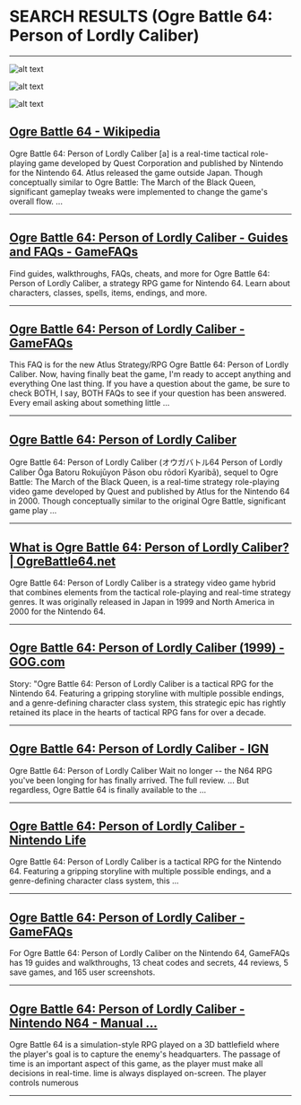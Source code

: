 # SEARCH RESULTS (Ogre Battle 64: Person of Lordly Caliber)
---


![alt text](https://cdn.mobygames.com/screenshots/11953467-ogre-battle-64-person-of-lordly-caliber-nintendo-64-move-the-lea.jpg "Screenshot of Ogre Battle 64: Person of Lordly Caliber (Nintendo 64 ...")


![alt text](https://cdn.mobygames.com/screenshots/11953476-ogre-battle-64-person-of-lordly-caliber-nintendo-64-enemy-has-tr.jpg "Screenshot of Ogre Battle 64: Person of Lordly Caliber (Nintendo 64 ...")


![alt text](https://gamefaqs.gamespot.com/a/screen/full/3/4/5/22345.jpg "Ogre Battle 64: Person of Lordly Caliber User Screenshot #30 for ...")

## [Ogre Battle 64 - Wikipedia](https://en.wikipedia.org/wiki/Ogre_Battle_64)
Ogre Battle 64: Person of Lordly Caliber [a] is a real-time tactical role-playing game developed by Quest Corporation and published by Nintendo for the Nintendo 64. Atlus released the game outside Japan. Though conceptually similar to Ogre Battle: The March of the Black Queen, significant gameplay tweaks were implemented to change the game's overall flow. ...

---

## [Ogre Battle 64: Person of Lordly Caliber - Guides and FAQs - GameFAQs](https://gamefaqs.gamespot.com/n64/198230-ogre-battle-64-person-of-lordly-caliber/faqs)
Find guides, walkthroughs, FAQs, cheats, and more for Ogre Battle 64: Person of Lordly Caliber, a strategy RPG game for Nintendo 64. Learn about characters, classes, spells, items, endings, and more.

---

## [Ogre Battle 64: Person of Lordly Caliber - GameFAQs](https://gamefaqs.gamespot.com/n64/198230-ogre-battle-64-person-of-lordly-caliber/faqs/9203)
This FAQ is for the new Atlus Strategy/RPG Ogre Battle 64: Person of Lordly Caliber. Now, having finally beat the game, I'm ready to accept anything and everything One last thing. If you have a question about the game, be sure to check BOTH, I say, BOTH FAQs to see if your question has been answered. Every email asking about something little ...

---

## [Ogre Battle 64: Person of Lordly Caliber](https://ogrebattlesaga.fandom.com/wiki/Ogre_Battle_64:_Person_of_Lordly_Caliber)
Ogre Battle 64: Person of Lordly Caliber (オウガバトル64 Person of Lordly Caliber Ōga Batoru Rokujūyon Pāson obu rōdorī Kyaribā), sequel to Ogre Battle: The March of the Black Queen, is a real-time strategy role-playing video game developed by Quest and published by Atlus for the Nintendo 64 in 2000. Though conceptually similar to the original Ogre Battle, significant game play ...

---

## [What is Ogre Battle 64: Person of Lordly Caliber? | OgreBattle64.net](https://ogrebattle64.net/)
Ogre Battle 64: Person of Lordly Caliber is a strategy video game hybrid that combines elements from the tactical role-playing and real-time strategy genres. It was originally released in Japan in 1999 and North America in 2000 for the Nintendo 64.

---

## [Ogre Battle 64: Person of Lordly Caliber (1999) - GOG.com](https://www.gog.com/dreamlist/game/ogre-battle-64-person-of-lordly-caliber-1999)
Story: "Ogre Battle 64: Person of Lordly Caliber is a tactical RPG for the Nintendo 64. Featuring a gripping storyline with multiple possible endings, and a genre-defining character class system, this strategic epic has rightly retained its place in the hearts of tactical RPG fans for over a decade.

---

## [Ogre Battle 64: Person of Lordly Caliber - IGN](https://www.ign.com/articles/2000/10/06/ogre-battle-64-person-of-lordly-caliber)
Ogre Battle 64: Person of Lordly Caliber Wait no longer -- the N64 RPG you've been longing for has finally arrived. The full review. ... But regardless, Ogre Battle 64 is finally available to the ...

---

## [Ogre Battle 64: Person of Lordly Caliber - Nintendo Life](https://www.nintendolife.com/games/n64/ogre_battle_64_person_of_lordly_caliber)
Ogre Battle 64: Person of Lordly Caliber is a tactical RPG for the Nintendo 64. Featuring a gripping storyline with multiple possible endings, and a genre-defining character class system, this ...

---

## [Ogre Battle 64: Person of Lordly Caliber - GameFAQs](https://gamefaqs.gamespot.com/n64/198230-ogre-battle-64-person-of-lordly-caliber)
For Ogre Battle 64: Person of Lordly Caliber on the Nintendo 64, GameFAQs has 19 guides and walkthroughs, 13 cheat codes and secrets, 44 reviews, 5 save games, and 165 user screenshots.

---

## [ Ogre Battle 64: Person of Lordly Caliber - Nintendo N64 - Manual ...](https://www.gamesdatabase.org/Media/SYSTEM/Nintendo_N64/Manual/formated/Ogre_Battle_64-_Person_of_Lordly_Caliber_-_1999_-_Nintendo.pdf)
Ogre Battle 64 is a simulation-style RPG played on a 3D battlefield where the player's goal is to capture the enemy's headquarters. The passage of time is an important aspect of this game, as the player must make all decisions in real-time. lime is always displayed on-screen. The player controls numerous

---

